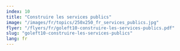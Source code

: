 ```yaml
---
index: 10
title: "Construire les services publics"
image: "/images/fr/topics/250x250_fr_services_publics.jpg"
flyer: "/flyers/fr/goleft10-construire-les-services-publics.pdf"
slug: "goleft10-construire-les-services-publics"
lang: fr
---
```

